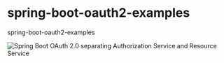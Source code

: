 # spring-boot-oauth2-examples
spring-boot-oauth2-examples

![Spring Boot OAuth 2.0 separating Authorization Service and Resource Service](https://miro.medium.com/max/902/1*Vm4d5U8ZCx8VnxdPyELY1Q.png)
